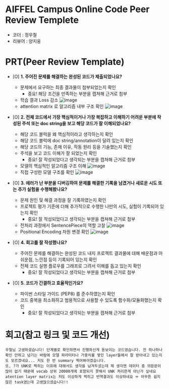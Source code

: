 # AIFFEL Campus Online Code Peer Review Templete
- 코더 : 정우철
- 리뷰어 : 양지웅


# PRT(Peer Review Template)
- [O]  **1. 주어진 문제를 해결하는 완성된 코드가 제출되었나요?**
    - 문제에서 요구하는 최종 결과물이 첨부되었는지 확인
        - 중요! 해당 조건을 만족하는 부분을 캡쳐해 근거로 첨부
    * 학습 결과 Loss 감소
    ![image](https://github.com/user-attachments/assets/0d2c47e2-0653-4fd4-a81b-f855c6816520)
    * attention matrix 로 알고리즘 내부 구조 확인
    ![image](https://github.com/user-attachments/assets/7de5d50f-502d-4a91-840b-524c469a3c69)


- [O]  **2. 전체 코드에서 가장 핵심적이거나 가장 복잡하고 이해하기 어려운 부분에 작성된 
주석 또는 doc string을 보고 해당 코드가 잘 이해되었나요?**
    - 해당 코드 블럭을 왜 핵심적이라고 생각하는지 확인
    - 해당 코드 블럭에 doc string/annotation이 달려 있는지 확인
    - 해당 코드의 기능, 존재 이유, 작동 원리 등을 기술했는지 확인
    - 주석을 보고 코드 이해가 잘 되었는지 확인
        - 중요! 잘 작성되었다고 생각되는 부분을 캡쳐해 근거로 첨부
    * 모델의 핵심적인 알고리즘 구조 이해
    ![image](https://github.com/user-attachments/assets/a41e1bc2-e875-4269-b639-35e1e7585eb7)
    * 직접 구성한 모델 구조를 확인
    ![image](https://github.com/user-attachments/assets/48047be7-7045-46b4-9932-92188156ca4d)

        
- [O]  **3. 에러가 난 부분을 디버깅하여 문제를 해결한 기록을 남겼거나
새로운 시도 또는 추가 실험을 수행해봤나요?**
    - 문제 원인 및 해결 과정을 잘 기록하였는지 확인
    - 프로젝트 평가 기준에 더해 추가적으로 수행한 나만의 시도, 
    실험이 기록되어 있는지 확인
        - 중요! 잘 작성되었다고 생각되는 부분을 캡쳐해 근거로 첨부
    * 전처리 과정에서 SentencePiece의 역할 고찰
    ![image](https://github.com/user-attachments/assets/1caa492b-3447-4d2e-aaa9-1417019daa61)
    * Positional Encoding 차원 변경 확인
    ![image](https://github.com/user-attachments/assets/936530de-8c47-45a3-bd86-9471ad249437)


- [O]  **4. 회고를 잘 작성했나요?**
    - 주어진 문제를 해결하는 완성된 코드 내지 프로젝트 결과물에 대해
    배운점과 아쉬운점, 느낀점 등이 기록되어 있는지 확인
    - 전체 코드 실행 플로우를 그래프로 그려서 이해를 돕고 있는지 확인
        - 중요! 잘 작성되었다고 생각되는 부분을 캡쳐해 근거로 첨부
        
- [O]  **5. 코드가 간결하고 효율적인가요?**
    - 파이썬 스타일 가이드 (PEP8) 를 준수하였는지 확인
    - 코드 중복을 최소화하고 범용적으로 사용할 수 있도록 함수화/모듈화했는지 확인
        - 중요! 잘 작성되었다고 생각되는 부분을 캡쳐해 근거로 첨부


# 회고(참고 링크 및 코드 개선)
```
우철님 고생하셨습니다! 단계별로 확인하면서 진행하신게 돋보이는 코드였습니다. 전 하나하나 확인 안하고 넘기는 바람에 모델 파라미터나 가중치를 쌓인 layer들에서 잘 받아내고 있는지도 모르겠네요... 저도 한 번 summary 찍어봐야겠습니다.
또, ?가 UNK로 찍히는 이유에 대해서도 생각을 남겨두셨는데 제 생각엔 데이터 중 의문문이 많이 없기 때문에 vocab 상위 20000개에 포함되지 못해서 UNK 처리한게 아닌가 싶네요
atention layer matrix는 저도 이상하게 찍히고 번역결과도 이상하네요 ㅠ 아무튼 쉽지 않은 task였는데 고생많으셨습니다!!
```
